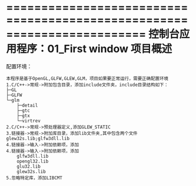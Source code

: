 ﻿========================================================================
    控制台应用程序：01_First window 项目概述
========================================================================
配置环境：
>  
	本程序是基于OpenGL,GLFW,GLEW,GLM，项目如果要正常运行，需要正确配置环境
	1.C/C++->常规->附加包含目录，添加include文件夹，include目录结构如下：
	├─GL
	├─GLFW
	└─glm
		├─detail
		├─gtc
		├─gtx
		└─virtrev
	2.C/C++->常规->预处理器定义,添加GLEW_STATIC
	3.链接器->常规->附加库目录，添加lib文件夹,其中包含两个文件glew32s.lib;glfw3dll.lib
	4.链接器->输入->附加依赖项，添加
	4.链接器->输入->附加依赖项，添加
		glfw3dll.lib
		opengl32.lib
		glu32.lib
		glew32s.lib
	5.忽略特定库，添加LIBCMT
	
